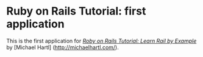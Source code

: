 # Ruby on Rails Tutorial: first application

This is the first application for 
[*Roby on Rails Tutorial: Learn Rail by Example*](http://railstutorial.org/) by [Michael Hartl]
(http://michaelhartl.com/).